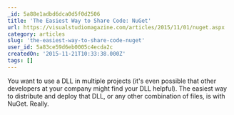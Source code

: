 ```yaml
---
_id: 5a88e1adbd6dca0d5f0d2506
title: 'The Easiest Way to Share Code: NuGet'
url: https://visualstudiomagazine.com/articles/2015/11/01/nuget.aspx
category: articles
slug: 'the-easiest-way-to-share-code-nuget'
user_id: 5a83ce59d6eb0005c4ecda2c
createdOn: '2015-11-21T10:33:38.000Z'
tags: []
---
```


You want to use a DLL in multiple projects (it's even possible that other developers at your company might find your DLL helpful). The easiest way to distribute and deploy that DLL, or any other combination of files, is with NuGet. Really.
